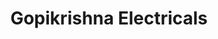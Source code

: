 ---
title: "Gopikrishna Electricals"
url: /kanjiramattom/gopikrishna-electricals/
shop: electronics
---